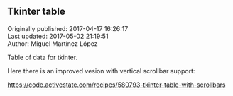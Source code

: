 ## Tkinter table  
Originally published: 2017-04-17 16:26:17  
Last updated: 2017-05-02 21:19:51  
Author: Miguel Martínez López  
  
Table of data for tkinter.

Here there is an improved vesion with vertical scrollbar support:

https://code.activestate.com/recipes/580793-tkinter-table-with-scrollbars